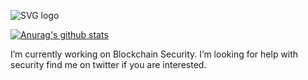 ![SVG logo](https://www.sentnl.io/sentnl.svg)


[![Anurag's github stats](https://github-readme-stats.vercel.app/api?username=ankh2054)](https://github.com/anuraghazra/github-readme-stats)

I’m currently working on Blockchain Security. I’m looking for help with security find me on twitter if you are interested. 


